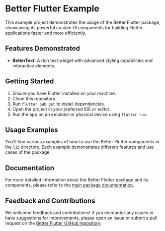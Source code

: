 # Better Flutter Example

This example project demonstrates the usage of the Better Flutter package, showcasing its powerful custom UI components for building Flutter applications faster and more efficiently.

## Features Demonstrated

- **BetterText**: A rich text widget with advanced styling capabilities and interactive elements.

## Getting Started

1. Ensure you have Flutter installed on your machine.
2. Clone this repository.
3. Run `flutter pub get` to install dependencies.
4. Open the project in your preferred IDE or editor.
5. Run the app on an emulator or physical device using `flutter run`.

## Usage Examples

You'll find various examples of how to use the Better Flutter components in the `lib` directory. Each example demonstrates different features and use cases of the package.

## Documentation

For more detailed information about the Better Flutter package and its components, please refer to the [main package documentation](https://github.com/your-repo/better_flutter).

## Feedback and Contributions

We welcome feedback and contributions! If you encounter any issues or have suggestions for improvements, please open an issue or submit a pull request on the [Better Flutter GitHub repository](https://github.com/your-repo/better_flutter).
